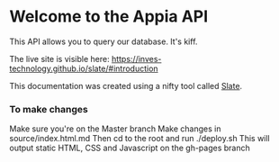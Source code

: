 # Welcome to the Appia API

This API allows you to query our database. It's kiff.

The live site is visible here: https://inves-technology.github.io/slate/#introduction 

This documentation was created using a nifty tool called [Slate](https://github.com/lord/slate).

### To make changes
Make sure you're on the Master branch
Make changes in source/index.html.md
Then cd to the root and run ./deploy.sh
This will output static HTML, CSS and Javascript on the gh-pages branch